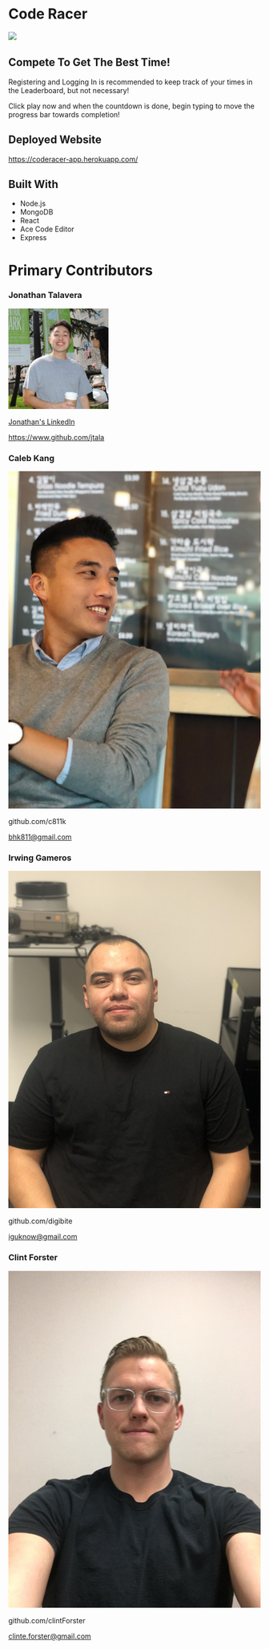 # Code Racer


<img src="./client/src/components/pages/Home/images/background1.gif">


## Compete To Get The Best Time!

Registering and Logging In is recommended to keep track of your times in the Leaderboard, but not necessary! 

Click play now and when the countdown is done, begin typing to move the progress bar towards completion!

## Deployed Website

https://coderacer-app.herokuapp.com/

## Built With

* Node.js
* MongoDB
* React
* Ace Code Editor
* Express



# Primary Contributors

### Jonathan Talavera
<img src="./client/src/components/pages/About/images/jonathanCR.jpeg">

<a href="https://www.linkedin.com/in/jonathantalavera">Jonathan's LinkedIn</a>

https://www.github.com/jtala


### Caleb Kang

<img src="./client/src/components/pages/About/images/calebCR.jpg">

github.com/c811k

bhk811@gmail.com

### Irwing Gameros

<img src="./client/src/components/pages/About/images/irwingCR.jpg">

github.com/digibite

iguknow@gmail.com

### Clint Forster

<img src="./client/src/components/pages/About/images/clintCR.jpg">

github.com/clintForster

clinte.forster@gmail.com
